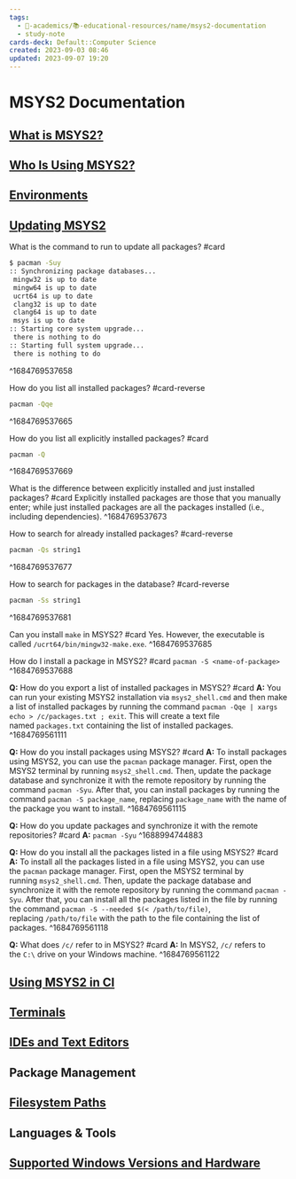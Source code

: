 ```yaml
---
tags:
  - 🔴-academics/📚-educational-resources/name/msys2-documentation
  - study-note
cards-deck: Default::Computer Science
created: 2023-09-03 08:46
updated: 2023-09-07 19:20
---
```


# MSYS2 Documentation

## [What is MSYS2?](https://www.msys2.org/docs/what-is-msys2/)

## [Who Is Using MSYS2?](https://www.msys2.org/docs/who-is-using-msys2/)

## [Environments](https://www.msys2.org/docs/environments/)

## [Updating MSYS2](https://www.msys2.org/docs/updating/)

What is the command to run to update all packages? #card
```bash session
$ pacman -Suy
:: Synchronizing package databases...
 mingw32 is up to date
 mingw64 is up to date
 ucrt64 is up to date
 clang32 is up to date
 clang64 is up to date
 msys is up to date
:: Starting core system upgrade...
 there is nothing to do
:: Starting full system upgrade...
 there is nothing to do
```
^1684769537658


How do you list all installed packages? #card-reverse  
```bash session
pacman -Qqe
```
^1684769537665

How do you list all explicitly installed packages? #card 
```bash session
pacman -Q
```
^1684769537669

What is the difference between explicitly installed and just installed packages? #card 
Explicitly installed packages are those that you manually enter; while just installed packages are all the packages installed (i.e., including dependencies).
^1684769537673

How to search for already installed packages? #card-reverse  
```bash session
pacman -Qs string1
```
^1684769537677

How to search for packages in the database? #card-reverse 
```bash session
pacman -Ss string1
```
^1684769537681

Can you install `make` in MSYS2? #card 
Yes. However, the executable is called `/ucrt64/bin/mingw32-make.exe`.
^1684769537685

How do I install a package in MSYS2? #card
`pacman -S <name-of-package>`
^1684769537688

**Q:** How do you export a list of installed packages in MSYS2? #card 
**A:** You can run your existing MSYS2 installation via `msys2_shell.cmd` and then make a list of installed packages by running the command `pacman -Qqe | xargs echo > /c/packages.txt ; exit`. This will create a text file named `packages.txt` containing the list of installed packages.
^1684769561111

**Q:** How do you install packages using MSYS2? #card 
**A:** To install packages using MSYS2, you can use the `pacman` package manager. First, open the MSYS2 terminal by running `msys2_shell.cmd`. Then, update the package database and synchronize it with the remote repository by running the command `pacman -Syu`. After that, you can install packages by running the command `pacman -S package_name`, replacing `package_name` with the name of the package you want to install.
^1684769561115

**Q:** How do you update packages and synchronize it with the remote repositories? #card 
**A:** `pacman -Syu`
^1688994744883

**Q:** How do you install all the packages listed in a file using MSYS2? #card 
**A:** To install all the packages listed in a file using MSYS2, you can use the `pacman` package manager. First, open the MSYS2 terminal by running `msys2_shell.cmd`. Then, update the package database and synchronize it with the remote repository by running the command `pacman -Syu`. After that, you can install all the packages listed in the file by running the command `pacman -S --needed $(< /path/to/file)`, replacing `/path/to/file` with the path to the file containing the list of packages.
^1684769561118

**Q:** What does `/c/` refer to in MSYS2? #card 
**A:** In MSYS2, `/c/` refers to the `C:\` drive on your Windows machine.
^1684769561122

## [Using MSYS2 in CI](https://www.msys2.org/docs/ci/)

## [Terminals](https://www.msys2.org/docs/terminals/)

## [IDEs and Text Editors](https://www.msys2.org/docs/ides-editors/)

## Package Management

## [Filesystem Paths](https://www.msys2.org/docs/filesystem-paths/)

## Languages & Tools

## [Supported Windows Versions and Hardware](https://www.msys2.org/docs/windows_support/)
